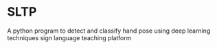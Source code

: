 # SLTP
A python program to detect and classify hand pose using deep learning techniques
sign language teaching platform
